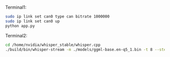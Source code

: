 
Terminal1:
```bash
sudo ip link set can0 type can bitrate 1000000
sudo ip link set can0 up
python app.py
```
Terminal2:
```bash
cd /home/nvidia/whisper_stable/whisper.cpp
./build/bin/whisper-stream -m ./models/ggml-base.en-q5_1.bin -t 8 --step 0 --length 7000 -vth 0.7 --keep 1200
```

